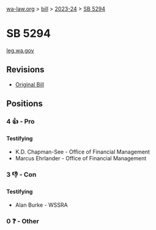 [wa-law.org](/) > [bill](/bill/) > [2023-24](/bill/2023-24/) > [SB 5294](/bill/2023-24/sb/5294/)

# SB 5294
[leg.wa.gov](https://app.leg.wa.gov/billsummary?BillNumber=5294&Year=2023&Initiative=false)

## Revisions
* [Original Bill](1/)

## Positions
### 4 👍 - Pro
#### Testifying
* K.D. Chapman-See - Office of Financial Management
* Marcus Ehrlander - Office of Financial Management

### 3 👎 - Con
#### Testifying
* Alan Burke - WSSRA

### 0 ❓ - Other
